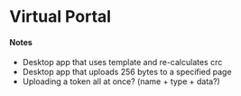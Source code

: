 Virtual Portal
====



#### Notes

 * Desktop app that uses template and re-calculates crc
 * Desktop app that uploads 256 bytes to a specified page
 * Uploading a token all at once? (name + type + data?)


